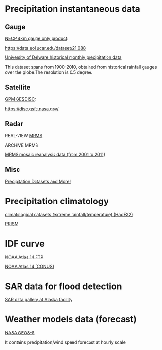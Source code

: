 # Precipitation instantaneous data

## Gauge
[NECP 4km gauge only product](https://data.eol.ucar.edu/dataset/21.088):

https://data.eol.ucar.edu/dataset/21.088

[University of Delware historical monthly precipitation data](https://psl.noaa.gov/data/gridded/data.UDel_AirT_Precip.html)

This dataset spans from 1900-2010, obtained from historical rainfall gauges over the globe.The resolution is 0.5 degree.

## Satellite
[GPM GESDISC](https://disc.gsfc.nasa.gov/):

https://disc.gsfc.nasa.gov/

## Radar
REAL-VIEW [MRMS](https://mrms.ncep.noaa.gov/data/)

ARCHIVE [MRMS](http://mtarchive.geol.iastate.edu/2017/07/28/mrms/ncep/RadarQualityIndex/)

[MRMS mosaic reanalysis data (from 2001 to 2011)](http://edc.occ-data.org/nexrad/mosaic/)

## Misc
[Precipitation Datasets and	More!](http://www.atmos.albany.edu/daes/atmclasses/atm509/ppts/Rainfall_Datasets_20160901.pdf)


# Precipitation climatology
[climatological datasets (extreme rainfall/temperature) (HadEX2)](https://www.climdex.org/)

[PRISM](http://www.prism.oregonstate.edu/normals/)


# IDF curve
[NOAA Atlas 14 FTP](https://hdsc.nws.noaa.gov/pub/hdsc/data/)


[NOAA Atlas 14 (CONUS)](https://hdsc.nws.noaa.gov/pub/hdsc/data/tx/)


# SAR data for flood detection

[SAR data gallery at Alaska facility](https://asf.alaska.edu/)

# Weather models data (forecast)

[NASA GEOS-5](https://fluid.nccs.nasa.gov/wxmaps/)

It contains precipitation/wind speed forecast at hourly scale.
